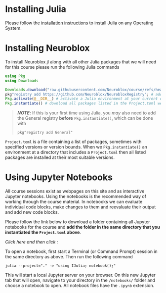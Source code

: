 # Installing Julia

Please follow the [installation instructions](https://julialang.org/downloads/) to install Julia on any Operating System.

# Installing Neuroblox

To install Neuroblox.jl along with all other Julia packages that we will need for this course please run the following Julia commands

``` julia 
using Pkg
using Downloads

Downloads.download("raw.githubusercontent.com/Neuroblox/course/refs/heads/main/Project.toml", joinpath(@__DIR__, "Project.toml"))
pkg"registry add https://github.com/Neuroblox/NeurobloxRegistry"; # add the Neuroblox Registry to the Julia registries to have access to Neuroblox.jl
Pkg.activate(@__DIR__) # activate a Julia environment at your current directory
Pkg.instantiate() # download all packages listed in the Project.toml we downloaded above
```
> **_NOTE_:**
> If this is your first time using Julia, you *may* also need to add the General registry **before** `Pkg.instantiate()`, which can be done with
> ```
> pkg"registry add General"
> ```

`Project.toml` is a file containing a list of packages, sometimes with specified versions or version bounds. When we `Pkg.instantiate()` an environment at a directory that includes a `Project.toml` then all listed packages are installed at their most suitable versions.

# Using Jupyter Notebooks

All course sessions exist as webpages on this site and as interactive Jupyter notebooks. Using the notebooks is the recommended way of working through the course material. In notebooks we can evaluate individual code blocks, make changes to them and reevaluate their output and add new code blocks. 

Please follow the link below to download a folder containing all Jupyter notebooks for the course and **add the folder in the same directory that you instantiated the `Project.toml` above**.

*Click here and then click  :* 

To open a notebook, first start a Terminal (or Command Prompt) session in the same directory as above. Then run the following command

```
julia --project="." -e "using IJulia; notebook();"
```

This will start a local Jupyter server on your browser. On this new Jupyter tab that will open, navigate to your directory in the `/notebooks/` folder and choose a notebook to open. All notebook files have the `.ipynb` extension.
